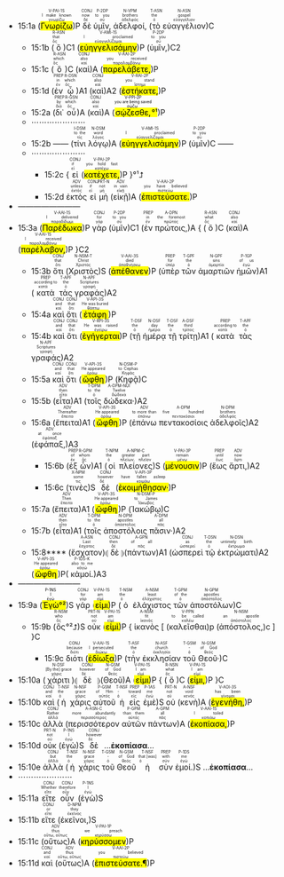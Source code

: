 - 15:1a (<RUBY><ruby><ruby><mark class='verb'>Γνωρίζω</mark><rt>γνωρίζω</rt></ruby><rt>I make known</rt></ruby><rt>V-PAI-1S</rt></RUBY>)P <RUBY><ruby><ruby>δὲ<rt>δέ</rt></ruby><rt>now</rt></ruby><rt>CONJ</rt></RUBY> <RUBY><ruby><ruby>ὑμῖν,<rt>σύ</rt></ruby><rt>to you</rt></ruby><rt>P-2DP</rt></RUBY> <RUBY><ruby><ruby>ἀδελφοί,<rt>ἀδελφός</rt></ruby><rt>brothers</rt></ruby><rt>N-VPM</rt></RUBY> (<RUBY><ruby><ruby>τὸ<rt>ὁ</rt></ruby><rt>the</rt></ruby><rt>T-ASN</rt></RUBY> <RUBY><ruby><ruby>εὐαγγέλιον<rt>εὐαγγέλιον</rt></ruby><rt>gospel</rt></ruby><rt>N-ASN</rt></RUBY>)C 
	- 15:1b (<RUBY><ruby><ruby>ὃ<rt>ὅς</rt></ruby><rt>that</rt></ruby><rt>R-ASN</rt></RUBY>)C1 (<RUBY><ruby><ruby><mark class='verb'>εὐηγγελισάμην</mark><rt>εὐαγγελίζομαι</rt></ruby><rt>I proclaimed</rt></ruby><rt>V-AMI-1S</rt></RUBY>)P (<RUBY><ruby><ruby>ὑμῖν,<rt>σύ</rt></ruby><rt>to you</rt></ruby><rt>P-2DP</rt></RUBY>)C2 
	- 15:1c (<RUBY><ruby><ruby>ὃ<rt>ὅς</rt></ruby><rt>which</rt></ruby><rt>R-ASN</rt></RUBY>)C (<RUBY><ruby><ruby>καὶ<rt>καί</rt></ruby><rt>also</rt></ruby><rt>CONJ</rt></RUBY>)A (<RUBY><ruby><ruby><mark class='verb'>παρελάβετε,</mark><rt>παραλαμβάνω</rt></ruby><rt>you received</rt></ruby><rt>V-AAI-2P</rt></RUBY>)P 
	- 15:1d (<RUBY><ruby><ruby>ἐν<rt>ἐν</rt></ruby><rt>in</rt></ruby><rt>PREP</rt></RUBY> <RUBY><ruby><ruby>ᾧ<rt>ὅς</rt></ruby><rt>which</rt></ruby><rt>R-DSN</rt></RUBY>)A1 (<RUBY><ruby><ruby>καὶ<rt>καί</rt></ruby><rt>also</rt></ruby><rt>CONJ</rt></RUBY>)A2 (<RUBY><ruby><ruby><mark class='verb'>ἑστήκατε,</mark><rt>ἵστημι</rt></ruby><rt>you stand</rt></ruby><rt>V-RAI-2P</rt></RUBY>)P 
	- 15:2a (<RUBY><ruby><ruby>δι᾽<rt>διά</rt></ruby><rt>by</rt></ruby><rt>PREP</rt></RUBY> <RUBY><ruby><ruby>οὗ<rt>ὅς</rt></ruby><rt>which</rt></ruby><rt>R-GSN</rt></RUBY>)A (<RUBY><ruby><ruby>καὶ<rt>καί</rt></ruby><rt>also</rt></ruby><rt>CONJ</rt></RUBY>)A (<mark><RUBY><ruby><ruby><mark class='verb'>σῴζεσθε,</mark><rt>σῴζω</rt></ruby><rt>you are being saved</rt></ruby><rt>V-PPI-2P</rt></RUBY>°¹</mark>)P 
	- ⋯⋯⋯⋯⋯⋯⋯
	- 15:2b —— (<RUBY><ruby><ruby>τίνι<rt>τίς</rt></ruby><rt>to the</rt></ruby><rt>I-DSM</rt></RUBY> <RUBY><ruby><ruby>λόγῳ<rt>λόγος</rt></ruby><rt>word</rt></ruby><rt>N-DSM</rt></RUBY>)A (<RUBY><ruby><ruby><mark class='verb'>εὐηγγελισάμην</mark><rt>εὐαγγελίζομαι</rt></ruby><rt>I proclaimed</rt></ruby><rt>V-AMI-1S</rt></RUBY>)P (<RUBY><ruby><ruby>ὑμῖν<rt>σύ</rt></ruby><rt>to you</rt></ruby><rt>P-2DP</rt></RUBY>)C ——
	- ⋯⋯⋯⋯⋯⋯⋯
		- 15:2c { <RUBY><ruby><ruby>εἰ<rt>εἰ</rt></ruby><rt>if</rt></ruby><rt>CONJ</rt></RUBY> (<RUBY><ruby><ruby><mark class='verb'>κατέχετε,</mark><rt>κατέχω</rt></ruby><rt>you hold fast</rt></ruby><rt>V-PAI-2P</rt></RUBY>)P }°¹⮥
		- 15:2d <RUBY><ruby><ruby>ἐκτὸς<rt>ἐκτός</rt></ruby><rt>unless</rt></ruby><rt>ADV</rt></RUBY> <RUBY><ruby><ruby>εἰ<rt>εἰ</rt></ruby><rt>if</rt></ruby><rt>CONJ</rt></RUBY> <RUBY><ruby><ruby>μὴ<rt>μή</rt></ruby><rt>not</rt></ruby><rt>PRT-N</rt></RUBY> (<RUBY><ruby><ruby>εἰκῇ<rt>εἰκῇ</rt></ruby><rt>in vain</rt></ruby><rt>ADV</rt></RUBY>)A (<RUBY><ruby><ruby><mark class='verb'>ἐπιστεύσατε.</mark><rt>πιστεύω</rt></ruby><rt>you have believed</rt></ruby><rt>V-AAI-2P</rt></RUBY>)P 
- ————————
- 15:3a (<RUBY><ruby><ruby><mark class='verb'>Παρέδωκα</mark><rt>παραδίδωμι</rt></ruby><rt>I delivered</rt></ruby><rt>V-AAI-1S</rt></RUBY>)P <RUBY><ruby><ruby>γὰρ<rt>γάρ</rt></ruby><rt>for</rt></ruby><rt>CONJ</rt></RUBY> (<RUBY><ruby><ruby>ὑμῖν<rt>σύ</rt></ruby><rt>to you</rt></ruby><rt>P-2DP</rt></RUBY>)C1 (<RUBY><ruby><ruby>ἐν<rt>ἐν</rt></ruby><rt>in</rt></ruby><rt>PREP</rt></RUBY> <RUBY><ruby><ruby>πρώτοις,<rt>πρῶτος</rt></ruby><rt>the foremost</rt></ruby><rt>A-DPN</rt></RUBY>)A { (<RUBY><ruby><ruby>ὃ<rt>ὅς</rt></ruby><rt>what</rt></ruby><rt>R-ASN</rt></RUBY>)C (<RUBY><ruby><ruby>καὶ<rt>καί</rt></ruby><rt>also</rt></ruby><rt>CONJ</rt></RUBY>)A (<RUBY><ruby><ruby><mark class='verb'>παρέλαβον,</mark><rt>παραλαμβάνω</rt></ruby><rt>I received</rt></ruby><rt>V-AAI-1S</rt></RUBY>)P }C2
	- 15:3b <RUBY><ruby><ruby>ὅτι<rt>ὅτι</rt></ruby><rt>that</rt></ruby><rt>CONJ</rt></RUBY> (<RUBY><ruby><ruby>Χριστὸς<rt>Χριστός</rt></ruby><rt>Christ</rt></ruby><rt>N-NSM-T</rt></RUBY>)S (<RUBY><ruby><ruby><mark class='verb'>ἀπέθανεν</mark><rt>ἀποθνήσκω</rt></ruby><rt>died</rt></ruby><rt>V-AAI-3S</rt></RUBY>)P (<RUBY><ruby><ruby>ὑπὲρ<rt>ὑπέρ</rt></ruby><rt>for</rt></ruby><rt>PREP</rt></RUBY> <RUBY><ruby><ruby>τῶν<rt>ὁ</rt></ruby><rt>the</rt></ruby><rt>T-GPF</rt></RUBY> <RUBY><ruby><ruby>ἁμαρτιῶν<rt>ἁμαρτία</rt></ruby><rt>sins</rt></ruby><rt>N-GPF</rt></RUBY> <RUBY><ruby><ruby>ἡμῶν<rt>ἐγώ</rt></ruby><rt>of us</rt></ruby><rt>P-1GP</rt></RUBY>)A1 (<RUBY><ruby><ruby>κατὰ<rt>κατά</rt></ruby><rt>according to</rt></ruby><rt>PREP</rt></RUBY> <RUBY><ruby><ruby>τὰς<rt>ὁ</rt></ruby><rt>the</rt></ruby><rt>T-APF</rt></RUBY> <RUBY><ruby><ruby>γραφάς<rt>γραφή</rt></ruby><rt>Scriptures</rt></ruby><rt>N-APF</rt></RUBY>)A2 
	- 15:4a <RUBY><ruby><ruby>καὶ<rt>καί</rt></ruby><rt>and</rt></ruby><rt>CONJ</rt></RUBY> <RUBY><ruby><ruby>ὅτι<rt>ὅτι</rt></ruby><rt>that</rt></ruby><rt>CONJ</rt></RUBY> (<RUBY><ruby><ruby><mark class='verb'>ἐτάφη</mark><rt>θάπτω</rt></ruby><rt>He was buried</rt></ruby><rt>V-API-3S</rt></RUBY>)P
	- 15:4b <RUBY><ruby><ruby>καὶ<rt>καί</rt></ruby><rt>and</rt></ruby><rt>CONJ</rt></RUBY> <RUBY><ruby><ruby>ὅτι<rt>ὅτι</rt></ruby><rt>that</rt></ruby><rt>CONJ</rt></RUBY> (<RUBY><ruby><ruby><mark class='verb'>ἐγήγερται</mark><rt>ἐγείρω</rt></ruby><rt>He was raised</rt></ruby><rt>V-RPI-3S</rt></RUBY>)P (<RUBY><ruby><ruby>τῇ<rt>ὁ</rt></ruby><rt>the</rt></ruby><rt>T-DSF</rt></RUBY> <RUBY><ruby><ruby>ἡμέρᾳ<rt>ἡμέρα</rt></ruby><rt>day</rt></ruby><rt>N-DSF</rt></RUBY> <RUBY><ruby><ruby>τῇ<rt>ὁ</rt></ruby><rt>the</rt></ruby><rt>T-DSF</rt></RUBY> <RUBY><ruby><ruby>τρίτῃ<rt>τρίτος</rt></ruby><rt>third</rt></ruby><rt>A-DSF</rt></RUBY>)A1 (<RUBY><ruby><ruby>κατὰ<rt>κατά</rt></ruby><rt>according to</rt></ruby><rt>PREP</rt></RUBY> <RUBY><ruby><ruby>τὰς<rt>ὁ</rt></ruby><rt>the</rt></ruby><rt>T-APF</rt></RUBY> <RUBY><ruby><ruby>γραφάς<rt>γραφή</rt></ruby><rt>Scriptures</rt></ruby><rt>N-APF</rt></RUBY>)A2 
	- 15:5a <RUBY><ruby><ruby>καὶ<rt>καί</rt></ruby><rt>and</rt></ruby><rt>CONJ</rt></RUBY> <RUBY><ruby><ruby>ὅτι<rt>ὅτι</rt></ruby><rt>that</rt></ruby><rt>CONJ</rt></RUBY> (<RUBY><ruby><ruby><mark class='verb'>ὤφθη</mark><rt>ὁράω</rt></ruby><rt>He appeared</rt></ruby><rt>V-API-3S</rt></RUBY>)P (<RUBY><ruby><ruby>Κηφᾷ<rt>Κηφᾶς</rt></ruby><rt>to Cephas</rt></ruby><rt>N-DSM-P</rt></RUBY>)C 
	- 15:5b (<RUBY><ruby><ruby>εἶτα<rt>εἶτα</rt></ruby><rt>then</rt></ruby><rt>ADV</rt></RUBY>)A1 (<RUBY><ruby><ruby>τοῖς<rt>ὁ</rt></ruby><rt>to the</rt></ruby><rt>T-DPM</rt></RUBY> <RUBY><ruby><ruby>δώδεκα·<rt>δώδεκα</rt></ruby><rt>Twelve</rt></ruby><rt>A-DPM-NUI</rt></RUBY>)A2
	- 15:6a (<RUBY><ruby><ruby>ἔπειτα<rt>ἔπειτα</rt></ruby><rt>Thereafter</rt></ruby><rt>ADV</rt></RUBY>)A1 (<RUBY><ruby><ruby><mark class='verb'>ὤφθη</mark><rt>ὁράω</rt></ruby><rt>He appeared</rt></ruby><rt>V-API-3S</rt></RUBY>)P (<RUBY><ruby><ruby>ἐπάνω<rt>ἐπάνω</rt></ruby><rt>to more than</rt></ruby><rt>ADV</rt></RUBY> <RUBY><ruby><ruby>πεντακοσίοις<rt>πεντακόσιοι</rt></ruby><rt>five hundred</rt></ruby><rt>A-DPM</rt></RUBY> <RUBY><ruby><ruby>ἀδελφοῖς<rt>ἀδελφός</rt></ruby><rt>brothers</rt></ruby><rt>N-DPM</rt></RUBY>)A2 (<RUBY><ruby><ruby>ἐφάπαξ,<rt>ἐφάπαξ</rt></ruby><rt>at once</rt></ruby><rt>ADV</rt></RUBY>)A3 
		- 15:6b (<RUBY><ruby><ruby>ἐξ<rt>ἐκ</rt></ruby><rt>of</rt></ruby><rt>PREP</rt></RUBY> <RUBY><ruby><ruby>ὧν<rt>ὅς</rt></ruby><rt>whom</rt></ruby><rt>R-GPM</rt></RUBY>)A1 (<RUBY><ruby><ruby>οἱ<rt>ὁ</rt></ruby><rt>the</rt></ruby><rt>T-NPM</rt></RUBY> <RUBY><ruby><ruby>πλείονες<rt>πλείων, πλεῖον</rt></ruby><rt>greater part</rt></ruby><rt>A-NPM-C</rt></RUBY>)S (<RUBY><ruby><ruby><mark class='verb'>μένουσιν</mark><rt>μένω</rt></ruby><rt>remain</rt></ruby><rt>V-PAI-3P</rt></RUBY>)P (<RUBY><ruby><ruby>ἕως<rt>ἕως</rt></ruby><rt>until</rt></ruby><rt>PREP</rt></RUBY> <RUBY><ruby><ruby>ἄρτι,<rt>ἄρτι</rt></ruby><rt>now</rt></ruby><rt>ADV</rt></RUBY>)A2 
		- 15:6c (<RUBY><ruby><ruby>τινὲς<rt>τις</rt></ruby><rt>some</rt></ruby><rt>X-NPM</rt></RUBY>)S <RUBY><ruby><ruby>δὲ<rt>δέ</rt></ruby><rt>however</rt></ruby><rt>CONJ</rt></RUBY> (<RUBY><ruby><ruby><mark class='verb'>ἐκοιμήθησαν·</mark><rt>κοιμάω</rt></ruby><rt>have fallen asleep</rt></ruby><rt>V-API-3P</rt></RUBY>)P 
	- 15:7a (<RUBY><ruby><ruby>ἔπειτα<rt>ἔπειτα</rt></ruby><rt>Then</rt></ruby><rt>ADV</rt></RUBY>)A1 (<RUBY><ruby><ruby><mark class='verb'>ὤφθη</mark><rt>ὁράω</rt></ruby><rt>He appeared</rt></ruby><rt>V-API-3S</rt></RUBY>)P (<RUBY><ruby><ruby>Ἰακώβῳ<rt>Ἰάκωβος</rt></ruby><rt>to James</rt></ruby><rt>N-DSM-P</rt></RUBY>)C 
	- 15:7b (<RUBY><ruby><ruby>εἶτα<rt>εἶτα</rt></ruby><rt>then</rt></ruby><rt>ADV</rt></RUBY>)A1 (<RUBY><ruby><ruby>τοῖς<rt>ὁ</rt></ruby><rt>to the</rt></ruby><rt>T-DPM</rt></RUBY> <RUBY><ruby><ruby>ἀποστόλοις<rt>ἀπόστολος</rt></ruby><rt>apostles</rt></ruby><rt>N-DPM</rt></RUBY> <RUBY><ruby><ruby>πᾶσιν·<rt>πᾶς</rt></ruby><rt>all</rt></ruby><rt>A-DPM</rt></RUBY>)A2 
	- 15:8**** (<RUBY><ruby><ruby>ἔσχατον<rt>ἔσχατος</rt></ruby><rt>Last</rt></ruby><rt>A-ASN</rt></RUBY>)⦇ <RUBY><ruby><ruby>δὲ<rt>δέ</rt></ruby><rt>then</rt></ruby><rt>CONJ</rt></RUBY> ⦈(<RUBY><ruby><ruby>πάντων<rt>πᾶς</rt></ruby><rt>of all</rt></ruby><rt>A-GPN</rt></RUBY>)A1 (<RUBY><ruby><ruby>ὡσπερεὶ<rt>ὡσπερεί</rt></ruby><rt>as</rt></ruby><rt>CONJ</rt></RUBY> <RUBY><ruby><ruby>τῷ<rt>ὁ</rt></ruby><rt>the</rt></ruby><rt>T-DSN</rt></RUBY> <RUBY><ruby><ruby>ἐκτρώματι<rt>ἔκτρωμα</rt></ruby><rt>untimely birth</rt></ruby><rt>N-DSN</rt></RUBY>)A2 (<RUBY><ruby><ruby><mark class='verb'>ὤφθη</mark><rt>ὁράω</rt></ruby><rt>He appeared</rt></ruby><rt>V-API-3S</rt></RUBY>)P( <RUBY><ruby><ruby>κἀμοί.<rt>κἀγώ</rt></ruby><rt>also to me</rt></ruby><rt>P-1DS-K</rt></RUBY>)A3 
- ————————
- 15:9a (<mark><RUBY><ruby><ruby>Ἐγὼ<rt>ἐγώ</rt></ruby><rt>I</rt></ruby><rt>P-1NS</rt></RUBY>°²</mark>)S <RUBY><ruby><ruby>γάρ<rt>γάρ</rt></ruby><rt>for</rt></ruby><rt>CONJ</rt></RUBY> (<RUBY><ruby><ruby><mark class='verb'>εἰμι</mark><rt>εἰμί</rt></ruby><rt>am</rt></ruby><rt>V-PAI-1S</rt></RUBY>)P (<RUBY><ruby><ruby>ὁ<rt>ὁ</rt></ruby><rt>the</rt></ruby><rt>T-NSM</rt></RUBY> <RUBY><ruby><ruby>ἐλάχιστος<rt>ἐλάχιστος</rt></ruby><rt>least</rt></ruby><rt>A-NSM</rt></RUBY> <RUBY><ruby><ruby>τῶν<rt>ὁ</rt></ruby><rt>of the</rt></ruby><rt>T-GPM</rt></RUBY> <RUBY><ruby><ruby>ἀποστόλων<rt>ἀπόστολος</rt></ruby><rt>apostles</rt></ruby><rt>N-GPM</rt></RUBY>)C 
	- 15:9b (<RUBY><ruby><ruby>ὃς<rt>ὅς</rt></ruby><rt>who</rt></ruby><rt>R-NSM</rt></RUBY>°²⮥)S <RUBY><ruby><ruby>οὐκ<rt>οὐ</rt></ruby><rt>not</rt></ruby><rt>PRT-N</rt></RUBY> (<RUBY><ruby><ruby><mark class='verb'>εἰμὶ</mark><rt>εἰμί</rt></ruby><rt>am</rt></ruby><rt>V-PAI-1S</rt></RUBY>)P { <RUBY><ruby><ruby>ἱκανὸς<rt>ἱκανός</rt></ruby><rt>fit</rt></ruby><rt>A-NSM</rt></RUBY> [ (<RUBY><ruby><ruby>καλεῖσθαι<rt>καλέω</rt></ruby><rt>to be called</rt></ruby><rt>V-PPN</rt></RUBY>)p (<RUBY><ruby><ruby>ἀπόστολος,<rt>ἀπόστολος</rt></ruby><rt>an apostle</rt></ruby><rt>N-NSM</rt></RUBY>)c ] }C
		- 15:9c <RUBY><ruby><ruby>διότι<rt>διότι</rt></ruby><rt>because</rt></ruby><rt>CONJ</rt></RUBY> (<RUBY><ruby><ruby><mark class='verb'>ἐδίωξα</mark><rt>διώκω</rt></ruby><rt>I persecuted</rt></ruby><rt>V-AAI-1S</rt></RUBY>)P (<RUBY><ruby><ruby>τὴν<rt>ὁ</rt></ruby><rt>the</rt></ruby><rt>T-ASF</rt></RUBY> <RUBY><ruby><ruby>ἐκκλησίαν<rt>ἐκκλησία</rt></ruby><rt>church</rt></ruby><rt>N-ASF</rt></RUBY> <RUBY><ruby><ruby>τοῦ<rt>ὁ</rt></ruby><rt>-</rt></ruby><rt>T-GSM</rt></RUBY> <RUBY><ruby><ruby>Θεοῦ·<rt>θεός</rt></ruby><rt>of God</rt></ruby><rt>N-GSM</rt></RUBY>)C 
- 15:10a (<RUBY><ruby><ruby>χάριτι<rt>χάρις</rt></ruby><rt>[By the] grace</rt></ruby><rt>N-DSF</rt></RUBY>)⦇ <RUBY><ruby><ruby>δὲ<rt>δέ</rt></ruby><rt>however</rt></ruby><rt>CONJ</rt></RUBY> ⦈(<RUBY><ruby><ruby>Θεοῦ<rt>θεός</rt></ruby><rt>of God</rt></ruby><rt>N-GSM</rt></RUBY>)A (<RUBY><ruby><ruby><mark class='verb'>εἰμι</mark><rt>εἰμί</rt></ruby><rt>I am</rt></ruby><rt>V-PAI-1S</rt></RUBY>)P { (<RUBY><ruby><ruby>ὅ<rt>ὅς</rt></ruby><rt>what</rt></ruby><rt>R-NSN</rt></RUBY>)C (<RUBY><ruby><ruby><mark class='verb'>εἰμι,</mark><rt>εἰμί</rt></ruby><rt>I am</rt></ruby><rt>V-PAI-1S</rt></RUBY>)P }C
- 15:10b <RUBY><ruby><ruby>καὶ<rt>καί</rt></ruby><rt>and</rt></ruby><rt>CONJ</rt></RUBY> (<RUBY><ruby><ruby>ἡ<rt>ὁ</rt></ruby><rt>the</rt></ruby><rt>T-NSF</rt></RUBY> <RUBY><ruby><ruby>χάρις<rt>χάρις</rt></ruby><rt>grace</rt></ruby><rt>N-NSF</rt></RUBY> <RUBY><ruby><ruby>αὐτοῦ<rt>αὐτός</rt></ruby><rt>of Him</rt></ruby><rt>P-GSM</rt></RUBY> <RUBY><ruby><ruby>ἡ<rt>ὁ</rt></ruby><rt>-</rt></ruby><rt>T-NSF</rt></RUBY> <RUBY><ruby><ruby>εἰς<rt>εἰς</rt></ruby><rt>toward</rt></ruby><rt>PREP</rt></RUBY> <RUBY><ruby><ruby>ἐμὲ<rt>ἐγώ</rt></ruby><rt>me</rt></ruby><rt>P-1AS</rt></RUBY>)S <RUBY><ruby><ruby>οὐ<rt>οὐ</rt></ruby><rt>not</rt></ruby><rt>PRT-N</rt></RUBY> (<RUBY><ruby><ruby>κενὴ<rt>κενός</rt></ruby><rt>void</rt></ruby><rt>A-NSF</rt></RUBY>)A (<RUBY><ruby><ruby><mark class='verb'>ἐγενήθη,</mark><rt>γίνομαι</rt></ruby><rt>has been</rt></ruby><rt>V-AOI-3S</rt></RUBY>)P
- 15:10c <RUBY><ruby><ruby>ἀλλὰ<rt>ἀλλά</rt></ruby><rt>Rather</rt></ruby><rt>CONJ</rt></RUBY> (<RUBY><ruby><ruby>περισσότερον<rt>περισσότερος</rt></ruby><rt>more abundantly</rt></ruby><rt>A-ASN-C</rt></RUBY> <RUBY><ruby><ruby>αὐτῶν<rt>αὐτός</rt></ruby><rt>than them</rt></ruby><rt>P-GPM</rt></RUBY> <RUBY><ruby><ruby>πάντων<rt>πᾶς</rt></ruby><rt>all</rt></ruby><rt>A-GPM</rt></RUBY>)A (<RUBY><ruby><ruby><mark class='verb'>ἐκοπίασα,</mark><rt>κοπιάω</rt></ruby><rt>I toiled</rt></ruby><rt>V-AAI-1S</rt></RUBY>)P 
- 15:10d <RUBY><ruby><ruby>οὐκ<rt>οὐ</rt></ruby><rt>not</rt></ruby><rt>PRT-N</rt></RUBY> (<RUBY><ruby><ruby>ἐγὼ<rt>ἐγώ</rt></ruby><rt>I</rt></ruby><rt>P-1NS</rt></RUBY>)S <RUBY><ruby><ruby>δὲ<rt>δέ</rt></ruby><rt>however</rt></ruby><rt>CONJ</rt></RUBY> ...**ἐκοπίασα**...
- 15:10e <RUBY><ruby><ruby>ἀλλὰ<rt>ἀλλά</rt></ruby><rt>but</rt></ruby><rt>CONJ</rt></RUBY> (<RUBY><ruby><ruby>ἡ<rt>ὁ</rt></ruby><rt>the</rt></ruby><rt>T-NSF</rt></RUBY> <RUBY><ruby><ruby>χάρις<rt>χάρις</rt></ruby><rt>grace</rt></ruby><rt>N-NSF</rt></RUBY> <RUBY><ruby><ruby>τοῦ<rt>ὁ</rt></ruby><rt>-</rt></ruby><rt>T-GSM</rt></RUBY> <RUBY><ruby><ruby>Θεοῦ<rt>θεός</rt></ruby><rt>of God</rt></ruby><rt>N-GSM</rt></RUBY> <RUBY><ruby><ruby>ἡ<rt>ὁ</rt></ruby><rt>that [was]</rt></ruby><rt>T-NSF</rt></RUBY> <RUBY><ruby><ruby>σὺν<rt>σύν</rt></ruby><rt>with</rt></ruby><rt>PREP</rt></RUBY> <RUBY><ruby><ruby>ἐμοί.<rt>ἐγώ</rt></ruby><rt>me</rt></ruby><rt>P-1DS</rt></RUBY>)S ...**ἐκοπίασα**...
- ⋯⋯⋯⋯⋯⋯⋯
- 15:11a <RUBY><ruby><ruby>εἴτε<rt>εἴτε</rt></ruby><rt>Whether</rt></ruby><rt>CONJ</rt></RUBY> <RUBY><ruby><ruby>οὖν<rt>οὖν</rt></ruby><rt>therefore</rt></ruby><rt>CONJ</rt></RUBY> (<RUBY><ruby><ruby>ἐγὼ<rt>ἐγώ</rt></ruby><rt>I</rt></ruby><rt>P-1NS</rt></RUBY>)S
- 15:11b <RUBY><ruby><ruby>εἴτε<rt>εἴτε</rt></ruby><rt>or</rt></ruby><rt>CONJ</rt></RUBY> (<RUBY><ruby><ruby>ἐκεῖνοι,<rt>ἐκεῖνος</rt></ruby><rt>they</rt></ruby><rt>D-NPM</rt></RUBY>)S 
- 15:11c (<RUBY><ruby><ruby>οὕτως<rt>οὕτω, οὕτως</rt></ruby><rt>thus</rt></ruby><rt>ADV</rt></RUBY>)A (<RUBY><ruby><ruby><mark class='verb'>κηρύσσομεν</mark><rt>κηρύσσω</rt></ruby><rt>we preach</rt></ruby><rt>V-PAI-1P</rt></RUBY>)P
- 15:11d <RUBY><ruby><ruby>καὶ<rt>καί</rt></ruby><rt>and</rt></ruby><rt>CONJ</rt></RUBY> (<RUBY><ruby><ruby>οὕτως<rt>οὕτω, οὕτως</rt></ruby><rt>thus</rt></ruby><rt>ADV</rt></RUBY>)A (<RUBY><ruby><ruby><mark class='verb'>ἐπιστεύσατε.¶</mark><rt>πιστεύω</rt></ruby><rt>you believed</rt></ruby><rt>V-AAI-2P</rt></RUBY>)P 